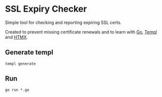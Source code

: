 # SSL Expiry Checker

Simple tool for checking and reporting expiring SSL certs.

Created to prevent missing certificate renewals and to learn with [Go](https://go.dev), [Templ](https://templ.guide) and [HTMX](https://htmx.org/).

## Generate templ
```
templ generate
```


## Run
```
go run *.go
```


